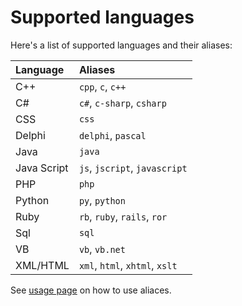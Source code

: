 # Supported languages #

Here's a list of supported languages and their aliases:

| **Language** | **Aliases** |
|:-------------|:------------|
| C++          | `cpp`, `c`, `c++` |
| C#           | `c#`, `c-sharp`, `csharp` |
| CSS          | `css`       |
| Delphi       | `delphi`, `pascal` |
| Java         | `java`      |
| Java Script  | `js`, `jscript`, `javascript` |
| PHP          | `php`       |
| Python       | `py`, `python` |
| Ruby         | `rb`, `ruby`, `rails`, `ror` |
| Sql          | `sql`       |
| VB           | `vb`, `vb.net` |
| XML/HTML     | `xml`, `html`, `xhtml`, `xslt` |

See [usage page](Usage.md) on how to use aliaces.

